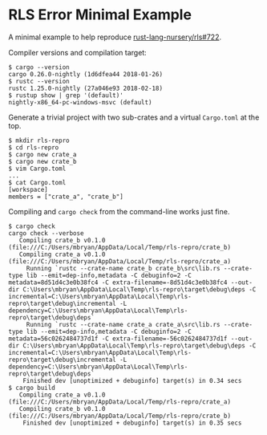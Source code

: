 # RLS Error Minimal Example

A minimal example to help reproduce [rust-lang-nursery/rls#722].

Compiler versions and compilation target:

```text
$ cargo --version
cargo 0.26.0-nightly (1d6dfea44 2018-01-26)
$ rustc --version
rustc 1.25.0-nightly (27a046e93 2018-02-18)
$ rustup show | grep '(default)'
nightly-x86_64-pc-windows-msvc (default)
```

Generate a trivial project with two sub-crates and a virtual `Cargo.toml` at the
top.

```text
$ mkdir rls-repro
$ cd rls-repro
$ cargo new crate_a
$ cargo new crate_b
$ vim Cargo.toml
...
$ cat Cargo.toml
[workspace]
members = ["crate_a", "crate_b"]
```

Compiling and `cargo check` from the command-line works just fine.

```text
$ cargo check
cargo check --verbose
   Compiling crate_b v0.1.0 (file:///C:/Users/mbryan/AppData/Local/Temp/rls-repro/crate_b)
   Compiling crate_a v0.1.0 (file:///C:/Users/mbryan/AppData/Local/Temp/rls-repro/crate_a)
     Running `rustc --crate-name crate_b crate_b\src\lib.rs --crate-type lib --emit=dep-info,metadata -C debuginfo=2 -C metadata=8d51d4c3e0b38fc4 -C extra-filename=-8d51d4c3e0b38fc4 --out-dir C:\Users\mbryan\AppData\Local\Temp\rls-repro\target\debug\deps -C incremental=C:\Users\mbryan\AppData\Local\Temp\rls-repro\target\debug\incremental -L dependency=C:\Users\mbryan\AppData\Local\Temp\rls-repro\target\debug\deps`
     Running `rustc --crate-name crate_a crate_a\src\lib.rs --crate-type lib --emit=dep-info,metadata -C debuginfo=2 -C metadata=56c0262484737d1f -C extra-filename=-56c0262484737d1f --out-dir C:\Users\mbryan\AppData\Local\Temp\rls-repro\target\debug\deps -C incremental=C:\Users\mbryan\AppData\Local\Temp\rls-repro\target\debug\incremental -L dependency=C:\Users\mbryan\AppData\Local\Temp\rls-repro\target\debug\deps`
    Finished dev [unoptimized + debuginfo] target(s) in 0.34 secs
$ cargo build
   Compiling crate_a v0.1.0 (file:///C:/Users/mbryan/AppData/Local/Temp/rls-repro/crate_a)
   Compiling crate_b v0.1.0 (file:///C:/Users/mbryan/AppData/Local/Temp/rls-repro/crate_b)
    Finished dev [unoptimized + debuginfo] target(s) in 0.35 secs
```

[rust-lang-nursery/rls#722]: https://github.com/rust-lang-nursery/rls/issues/722